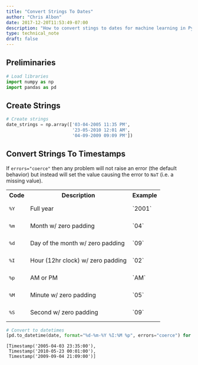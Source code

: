 ```yaml
---
title: "Convert Strings To Dates"
author: "Chris Albon"
date: 2017-12-20T11:53:49-07:00
description: "How to convert stings to dates for machine learning in Python."
type: technical_note
draft: false
---
```

## Preliminaries


```python
# Load libraries
import numpy as np
import pandas as pd
```

## Create Strings


```python
# Create strings
date_strings = np.array(['03-04-2005 11:35 PM',
                         '23-05-2010 12:01 AM',
                         '04-09-2009 09:09 PM'])
```

## Convert Strings To Timestamps

If `errors="coerce"` then any problem will not raise an error (the default behavior) but instead will set the value causing the error to `NaT` (i.e. a missing value).

<table>
  <tr>
    <th>Code</th>
    <th>Description</th>
    <th>Example</th>
  </tr>
  <tr>
      <td><pre>%Y</pre></td>
    <td>Full year</td>
    <td>`2001`</td>
  </tr>
   <tr>
    <td><pre>%m</pre></td>
    <td>Month w/ zero padding</td>
    <td>`04`</td>
  </tr>
   <tr>
    <td><pre>%d</pre></td>
    <td>Day of the month w/ zero padding</td>
    <td>`09`</td>
  </tr>
  <tr>
    <td><pre>%I</pre></td>
    <td>Hour (12hr clock) w/ zero padding</td>
    <td>`02`</td>
  </tr>
  <tr>
    <td><pre>%p</pre></td>
    <td>AM or PM</td>
    <td>`AM`</td>
  </tr>
  <tr>
    <td><pre>%M</pre></td>
    <td>Minute w/ zero padding</td>
    <td>`05`</td>
  </tr>
  <tr>
    <td><pre>%S</pre></td>
    <td>Second w/ zero padding</td>
    <td>`09`</td>
  </tr>
</table>


```python
# Convert to datetimes
[pd.to_datetime(date, format="%d-%m-%Y %I:%M %p", errors="coerce") for date in date_strings]
```




    [Timestamp('2005-04-03 23:35:00'),
     Timestamp('2010-05-23 00:01:00'),
     Timestamp('2009-09-04 21:09:00')]


